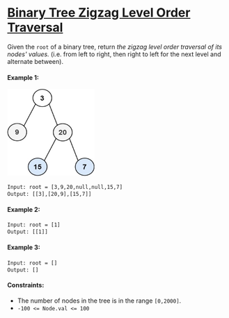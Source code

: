 # [Binary Tree Zigzag Level Order Traversal](https://leetcode.com/explore/interview/card/top-interview-questions-medium/108/trees-and-graphs/787/)
Given the `root` of a binary tree, return *the zigzag level order traversal of its nodes' values.* (i.e. from left to right, then right to left for the next level and alternate between).

#### Example 1:
<img src="images/example1.jpg" width="200" height="200">

```
Input: root = [3,9,20,null,null,15,7]
Output: [[3],[20,9],[15,7]]
```

#### Example 2:
```
Input: root = [1]
Output: [[1]]
```

#### Example 3:
```
Input: root = []
Output: []
```

#### Constraints:
- The number of nodes in the tree is in the range `[0,2000]`.
- `-100 <= Node.val <= 100`
